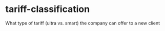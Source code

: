 # tariff-classification
What type of tariff (ultra vs. smart) the company can offer to a new client
